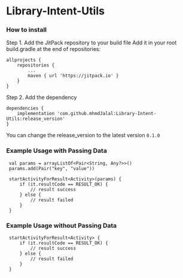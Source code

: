 # Library-Intent-Utils

### How to install
Step 1. Add the JitPack repository to your build file
Add it in your root build.gradle at the end of repositories:
```
allprojects {
	repositories {
		...
		maven { url 'https://jitpack.io' }
	}
}
```
Step 2. Add the dependency
```
dependencies {
	implementation 'com.github.mhmdJalal:Library-Intent-Utils:release_version'
}
```
You can change the release_version to the latest version ```0.1.0```

### Example Usage with Passing Data
```
 val params = arrayListOf<Pair<String, Any?>>()
 params.add(Pair("key", "value"))

 startActivityForResult<Activity>(params) {
     if (it.resultCode == RESULT_OK) {
         // result success
     } else {
         // result failed
     }
 }
```

### Example Usage without Passing Data
```
 startActivityForResult<Activity> {
     if (it.resultCode == RESULT_OK) {
         // result success
     } else {
         // result failed
     }
 }
```
